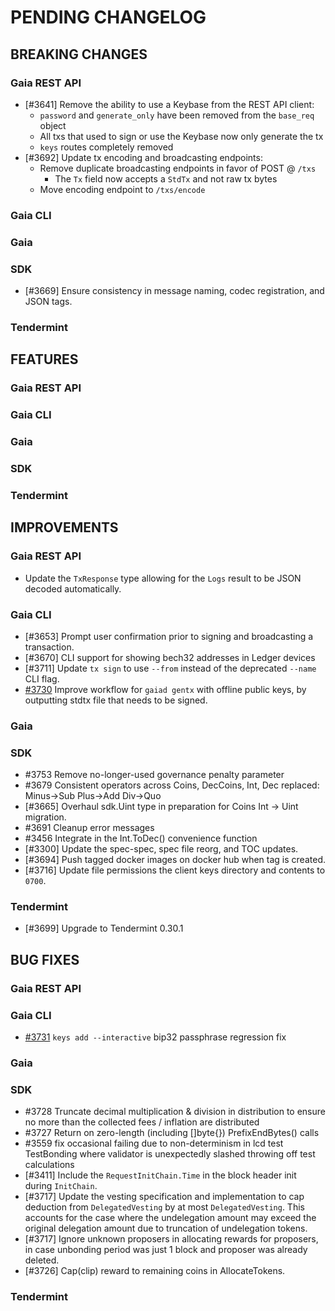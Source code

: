 # PENDING CHANGELOG

<!----------------------------- BREAKING CHANGES ----------------------------->

## BREAKING CHANGES

### Gaia REST API

* [\#3641] Remove the ability to use a Keybase from the REST API client:
  * `password` and `generate_only` have been removed from the `base_req` object
  * All txs that used to sign or use the Keybase now only generate the tx
  * `keys` routes completely removed
* [\#3692] Update tx encoding and broadcasting endpoints:
  * Remove duplicate broadcasting endpoints in favor of POST @ `/txs`
    * The `Tx` field now accepts a `StdTx` and not raw tx bytes
  * Move encoding endpoint to `/txs/encode`

### Gaia CLI

### Gaia

### SDK

* [\#3669] Ensure consistency in message naming, codec registration, and JSON
tags.

### Tendermint

<!--------------------------------- FEATURES --------------------------------->

## FEATURES

### Gaia REST API

### Gaia CLI

### Gaia

### SDK

### Tendermint

<!------------------------------- IMPROVEMENTS ------------------------------->

## IMPROVEMENTS

### Gaia REST API

* Update the `TxResponse` type allowing for the `Logs` result to be JSON
decoded automatically.

### Gaia CLI

* [\#3653] Prompt user confirmation prior to signing and broadcasting a transaction.
* [\#3670] CLI support for showing bech32 addresses in Ledger devices
* [\#3711] Update `tx sign` to use `--from` instead of the deprecated `--name`
CLI flag.
* [\#3730](https://github.com/cosmos/cosmos-sdk/issues/3730) Improve workflow for `gaiad gentx` with offline public keys, by outputting stdtx file that needs to be signed.

### Gaia

### SDK

* \#3753 Remove no-longer-used governance penalty parameter
* \#3679 Consistent operators across Coins, DecCoins, Int, Dec
          replaced: Minus->Sub Plus->Add Div->Quo
* [\#3665] Overhaul sdk.Uint type in preparation for Coins Int -> Uint migration.
* \#3691 Cleanup error messages
* \#3456 Integrate in the Int.ToDec() convenience function
* [\#3300] Update the spec-spec, spec file reorg, and TOC updates.
* [\#3694] Push tagged docker images on docker hub when tag is created.
* [\#3716] Update file permissions the client keys directory and contents to `0700`.

### Tendermint

* [\#3699] Upgrade to Tendermint 0.30.1

<!--------------------------------- BUG FIXES -------------------------------->

## BUG FIXES

### Gaia REST API

### Gaia CLI

* [\#3731](https://github.com/cosmos/cosmos-sdk/pull/3731) `keys add --interactive` bip32 passphrase regression fix

### Gaia

### SDK

* \#3728 Truncate decimal multiplication & division in distribution to ensure
         no more than the collected fees / inflation are distributed
* \#3727 Return on zero-length (including []byte{}) PrefixEndBytes() calls
* \#3559 fix occasional failing due to non-determinism in lcd test TestBonding
  where validator is unexpectedly slashed throwing off test calculations
* [\#3411] Include the `RequestInitChain.Time` in the block header init during
`InitChain`.
* [\#3717] Update the vesting specification and implementation to cap deduction from
`DelegatedVesting` by at most `DelegatedVesting`. This accounts for the case where
the undelegation amount may exceed the original delegation amount due to
truncation of undelegation tokens.
* [\#3717] Ignore unknown proposers in allocating rewards for proposers, in case
  unbonding period was just 1 block and proposer was already deleted.
* [\#3726] Cap(clip) reward to remaining coins in AllocateTokens.

### Tendermint
